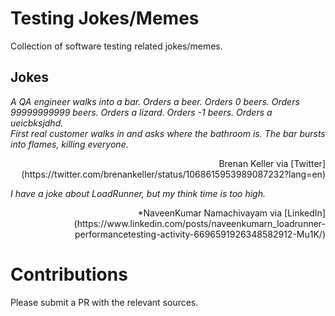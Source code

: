 # Testing Jokes/Memes

Collection of software testing related jokes/memes.

## Jokes

*A QA engineer walks into a bar. Orders a beer. Orders 0 beers. Orders 99999999999 beers. Orders a lizard. Orders -1 beers. Orders a ueicbksjdhd.  
First real customer walks in and asks where the bathroom is. The bar bursts into flames, killing everyone.*

<p align="right">Brenan Keller via [Twitter](https://twitter.com/brenankeller/status/1068615953989087232?lang=en)</p>

*I have a joke about LoadRunner, but my think time is too high.*  
<p align="right">*NaveenKumar Namachivayam via [LinkedIn](https://www.linkedin.com/posts/naveenkumarn_loadrunner-performancetesting-activity-6696591926348582912-Mu1K/)</p>

# Contributions

Please submit a PR with the relevant sources.
